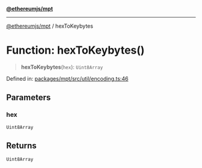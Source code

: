 [**@ethereumjs/mpt**](../README.md)

***

[@ethereumjs/mpt](../README.md) / hexToKeybytes

# Function: hexToKeybytes()

> **hexToKeybytes**(`hex`): `Uint8Array`

Defined in: [packages/mpt/src/util/encoding.ts:46](https://github.com/Dargon789/ethereumjs-monorepo/blob/master/packages/mpt/src/util/encoding.ts#L46)

## Parameters

### hex

`Uint8Array`

## Returns

`Uint8Array`
